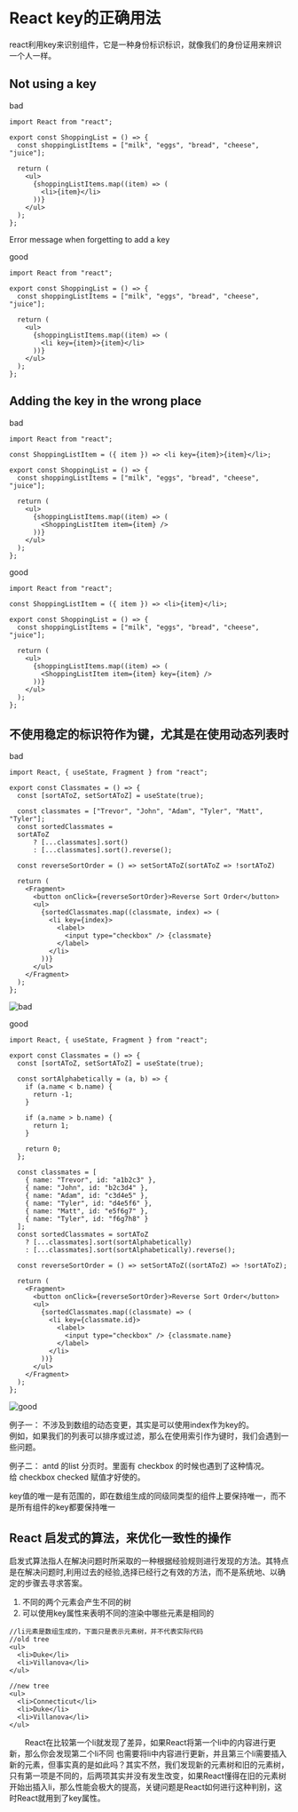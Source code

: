 # React key的正确用法

react利用key来识别组件，它是一种身份标识标识，就像我们的身份证用来辨识一个人一样。

## Not using a key

bad
```
import React from "react";

export const ShoppingList = () => {
  const shoppingListItems = ["milk", "eggs", "bread", "cheese", "juice"];

  return (
    <ul>
      {shoppingListItems.map((item) => (
        <li>{item}</li>
      ))}
    </ul>
  );
};

```

Error message when forgetting to add a key


good

```
import React from "react";

export const ShoppingList = () => {
  const shoppingListItems = ["milk", "eggs", "bread", "cheese", "juice"];

  return (
    <ul>
      {shoppingListItems.map((item) => (
        <li key={item}>{item}</li>
      ))}
    </ul>
  );
};

```

## Adding the key in the wrong place

bad
```
import React from "react";

const ShoppingListItem = ({ item }) => <li key={item}>{item}</li>;

export const ShoppingList = () => {
  const shoppingListItems = ["milk", "eggs", "bread", "cheese", "juice"];

  return (
    <ul>
      {shoppingListItems.map((item) => (
        <ShoppingListItem item={item} />
      ))}
    </ul>
  );
};
```

good

```
import React from "react";

const ShoppingListItem = ({ item }) => <li>{item}</li>;

export const ShoppingList = () => {
  const shoppingListItems = ["milk", "eggs", "bread", "cheese", "juice"];

  return (
    <ul>
      {shoppingListItems.map((item) => (
        <ShoppingListItem item={item} key={item} />
      ))}
    </ul>
  );
};

```


## 不使用稳定的标识符作为键，尤其是在使用动态列表时

bad

```
import React, { useState, Fragment } from "react";

export const Classmates = () => {
  const [sortAToZ, setSortAToZ] = useState(true);

  const classmates = ["Trevor", "John", "Adam", "Tyler", "Matt", "Tyler"];
  const sortedClassmates =
  sortAToZ
      ? [...classmates].sort()
      : [...classmates].sort().reverse();

  const reverseSortOrder = () => setSortAToZ(sortAToZ => !sortAToZ)

  return (
    <Fragment>
      <button onClick={reverseSortOrder}>Reverse Sort Order</button>
      <ul>
        {sortedClassmates.map((classmate, index) => (
          <li key={index}>
            <label>
              <input type="checkbox" /> {classmate}
            </label>
          </li>
        ))}
      </ul>
    </Fragment>
  );
};
```

![bad](https://res.cloudinary.com/practicaldev/image/fetch/s--AOm0wXor--/c_limit%2Cf_auto%2Cfl_progressive%2Cq_66%2Cw_880/https://dev-to-uploads.s3.amazonaws.com/i/i92v6bon13c90fyzzqyd.gif)

good

```
import React, { useState, Fragment } from "react";

export const Classmates = () => {
  const [sortAToZ, setSortAToZ] = useState(true);

  const sortAlphabetically = (a, b) => {
    if (a.name < b.name) {
      return -1;
    }

    if (a.name > b.name) {
      return 1;
    }

    return 0;
  };

  const classmates = [
    { name: "Trevor", id: "a1b2c3" },
    { name: "John", id: "b2c3d4" },
    { name: "Adam", id: "c3d4e5" },
    { name: "Tyler", id: "d4e5f6" },
    { name: "Matt", id: "e5f6g7" },
    { name: "Tyler", id: "f6g7h8" }
  ];
  const sortedClassmates = sortAToZ
    ? [...classmates].sort(sortAlphabetically)
    : [...classmates].sort(sortAlphabetically).reverse();

  const reverseSortOrder = () => setSortAToZ((sortAToZ) => !sortAToZ);

  return (
    <Fragment>
      <button onClick={reverseSortOrder}>Reverse Sort Order</button>
      <ul>
        {sortedClassmates.map((classmate) => (
          <li key={classmate.id}>
            <label>
              <input type="checkbox" /> {classmate.name}
            </label>
          </li>
        ))}
      </ul>
    </Fragment>
  );
};

```
![good](https://res.cloudinary.com/practicaldev/image/fetch/s--UrA2oWmN--/c_limit%2Cf_auto%2Cfl_progressive%2Cq_66%2Cw_880/https://dev-to-uploads.s3.amazonaws.com/i/175r49mpzzlns7j7jd4q.gif)

例子一： 
不涉及到数组的动态变更，其实是可以使用index作为key的。  
例如，如果我们的列表可以排序或过滤，那么在使用索引作为键时，我们会遇到一些问题。

例子二： 
antd 的list 分页时。里面有 checkbox 的时候也遇到了这种情况。  
给 checkbox checked 赋值才好使的。


key值的唯一是有范围的，即在数组生成的同级同类型的组件上要保持唯一，而不是所有组件的key都要保持唯一


## React 启发式的算法，来优化一致性的操作

启发式算法指人在解决问题时所采取的一种根据经验规则进行发现的方法。其特点是在解决问题时,利用过去的经验,选择已经行之有效的方法，而不是系统地、以确定的步骤去寻求答案。


1. 不同的两个元素会产生不同的树
2. 可以使用key属性来表明不同的渲染中哪些元素是相同的

```
//li元素是数组生成的，下面只是表示元素树，并不代表实际代码
//old tree
<ul>
  <li>Duke</li>
  <li>Villanova</li>
</ul>

//new tree
<ul>
  <li>Connecticut</li>
  <li>Duke</li>
  <li>Villanova</li>
</ul>

```

　　React在比较第一个li就发现了差异，如果React将第一个li中的内容进行更新，那么你会发现第二个li不同 也需要将li中内容进行更新，并且第三个li需要插入新的元素，但事实真的是如此吗？其实不然，我们发现新的元素树和旧的元素树，只有第一项是不同的，后两项其实并没有发生改变，如果React懂得在旧的元素树开始出插入li，那么性能会极大的提高，关键问题是React如何进行这种判别，这时React就用到了key属性。



